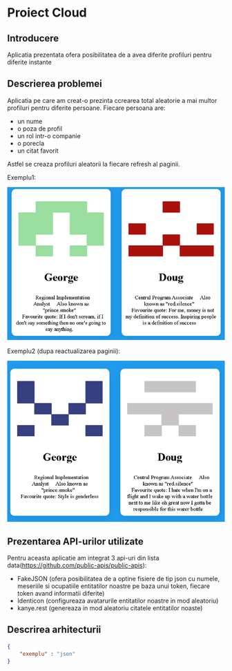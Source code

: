 
# Proiect Cloud
## Introducere
Aplicatia prezentata ofera posibilitatea de a avea diferite profiluri pentru diferite instante
## Descrierea problemei
Aplicatia pe care am creat-o prezinta ccrearea total aleatorie a mai multor profiluri pentru diferite persoane.
Fiecare persoana are:
* un nume
* o poza de profil
* un rol intr-o companie
* o porecla
* un citat favorit

Astfel se creaza profiluri aleatorii la fiecare refresh al paginii.

Exemplu1:

![img1](/Img/Screenshot_1.png)

Exemplu2 (dupa reactualizarea paginii):

![img2](/Img/Screenshot_2.png)
## Prezentarea API-urilor utilizate

Pentru aceasta aplicatie am integrat 3 api-uri din lista data(https://github.com/public-apis/public-apis):

* FakeJSON (ofera posibilitatea de a optine fisiere de tip json cu numele, meseriile si ocupatiile entitatilor noastre pe baza unui token, fiecare token avand informatii diferite)
* Identicon (configureaza avatarurile entitatilor noastre in mod aleatoriu)
* kanye.rest (genereaza in mod aleatoriu citatele entitatilor noaste)

## Descrirea arhitecturii

```json
{
    "exemplu" : "json"
}
```